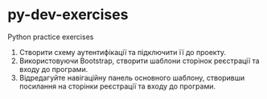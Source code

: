 # py-dev-exercises
Python practice exercises 

1. Створити схему аутентифікації та підключити її до проекту.
2. Використовуючи Bootstrap, створити шаблони сторінок реєстрації та входу до програми.
3. Відредагуйте навігаційну панель основного шаблону, створивши посилання на сторінки реєстрації та входу до програми.

